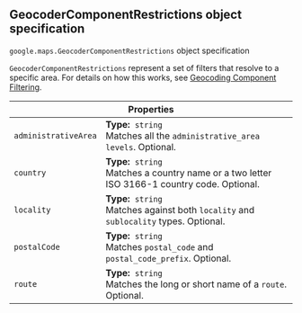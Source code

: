 <h2 id="GeocoderComponentRestrictions"> GeocoderComponentRestrictions object specification </h2><p>
<code><span itemprop="path">google.maps</span>.<span itemprop="name">GeocoderComponentRestrictions</span></code>
object specification
</p><p><code>GeocoderComponentRestrictions</code> represent a set of filters that resolve to a specific area. For details on how this works, see <a href="https://developers.google.com/maps/documentation/geocoding/#ComponentFiltering">Geocoding Component Filtering</a>.</p><div class="devsite-table-wrapper"><table class="properties responsive" summary="interface GeocoderComponentRestrictions - Properties">
<thead>
<tr><th colspan="2">Properties</th>
</tr></thead>
<tbody>
<tr>
<td><code><span>administrativeArea</span></code></td>
<td><div><strong>Type:</strong>&nbsp; <code>string</code></div>
<div class="desc">Matches all the <code>administrative_area levels</code>. Optional.</div></td>
</tr>
<tr>
<td><code><span>country</span></code></td>
<td><div><strong>Type:</strong>&nbsp; <code>string</code></div>
<div class="desc">Matches a country name or a two letter ISO 3166-1 country code. Optional.</div></td>
</tr>
<tr>
<td><code><span>locality</span></code></td>
<td><div><strong>Type:</strong>&nbsp; <code>string</code></div>
<div class="desc">Matches against both <code>locality</code> and <code>sublocality</code> types. Optional.</div></td>
</tr>
<tr>
<td><code><span>postalCode</span></code></td>
<td><div><strong>Type:</strong>&nbsp; <code>string</code></div>
<div class="desc">Matches <code>postal_code</code> and <code>postal_code_prefix</code>. Optional.</div></td>
</tr>
<tr>
<td><code><span>route</span></code></td>
<td><div><strong>Type:</strong>&nbsp; <code>string</code></div>
<div class="desc">Matches the long or short name of a <code>route</code>. Optional.</div></td>
</tr>
</tbody>
</table></div>